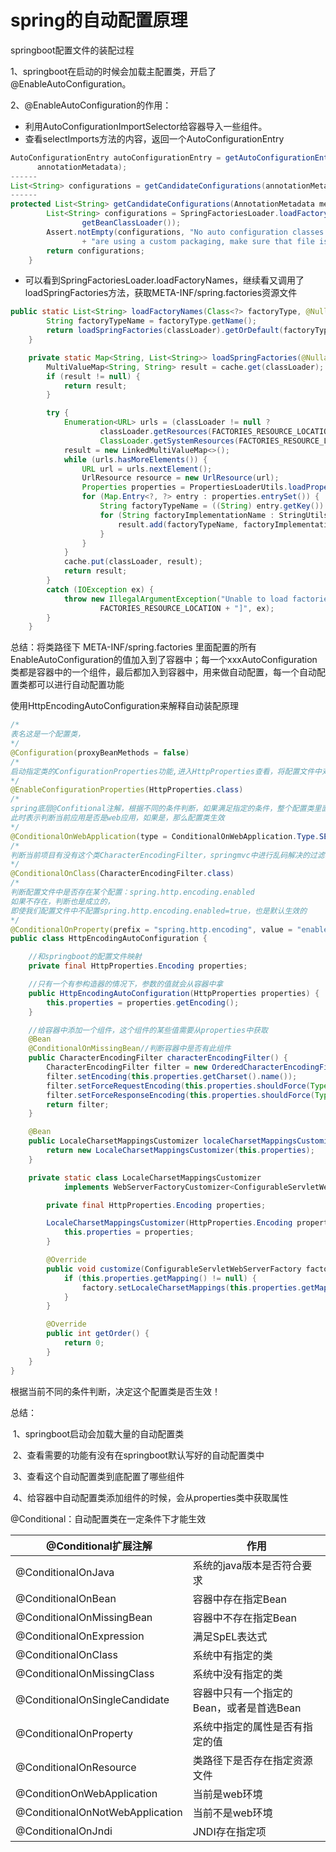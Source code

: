 # spring的自动配置原理

springboot配置文件的装配过程

1、springboot在启动的时候会加载主配置类，开启了@EnableAutoConfiguration。

2、@EnableAutoConfiguration的作用：

- 利用AutoConfigurationImportSelector给容器导入一些组件。
- 查看selectImports方法的内容，返回一个AutoConfigurationEntry

```java
AutoConfigurationEntry autoConfigurationEntry = getAutoConfigurationEntry(autoConfigurationMetadata,
      annotationMetadata);
------
List<String> configurations = getCandidateConfigurations(annotationMetadata, attributes);
------
protected List<String> getCandidateConfigurations(AnnotationMetadata metadata, AnnotationAttributes attributes) {
		List<String> configurations = SpringFactoriesLoader.loadFactoryNames(getSpringFactoriesLoaderFactoryClass(),
				getBeanClassLoader());
		Assert.notEmpty(configurations, "No auto configuration classes found in META-INF/spring.factories. If you "
				+ "are using a custom packaging, make sure that file is correct.");
		return configurations;
	}
```

- 可以看到SpringFactoriesLoader.loadFactoryNames，继续看又调用了loadSpringFactories方法，获取META-INF/spring.factories资源文件

```java
public static List<String> loadFactoryNames(Class<?> factoryType, @Nullable ClassLoader classLoader) {
		String factoryTypeName = factoryType.getName();
		return loadSpringFactories(classLoader).getOrDefault(factoryTypeName, Collections.emptyList());
	}

	private static Map<String, List<String>> loadSpringFactories(@Nullable ClassLoader classLoader) {
		MultiValueMap<String, String> result = cache.get(classLoader);
		if (result != null) {
			return result;
		}

		try {
			Enumeration<URL> urls = (classLoader != null ?
					classLoader.getResources(FACTORIES_RESOURCE_LOCATION) :
					ClassLoader.getSystemResources(FACTORIES_RESOURCE_LOCATION));
			result = new LinkedMultiValueMap<>();
			while (urls.hasMoreElements()) {
				URL url = urls.nextElement();
				UrlResource resource = new UrlResource(url);
				Properties properties = PropertiesLoaderUtils.loadProperties(resource);
				for (Map.Entry<?, ?> entry : properties.entrySet()) {
					String factoryTypeName = ((String) entry.getKey()).trim();
					for (String factoryImplementationName : StringUtils.commaDelimitedListToStringArray((String) entry.getValue())) {
						result.add(factoryTypeName, factoryImplementationName.trim());
					}
				}
			}
			cache.put(classLoader, result);
			return result;
		}
		catch (IOException ex) {
			throw new IllegalArgumentException("Unable to load factories from location [" +
					FACTORIES_RESOURCE_LOCATION + "]", ex);
		}
	}
```

总结：将类路径下 META-INF/spring.factories 里面配置的所有EnableAutoConfiguration的值加入到了容器中；每一个xxxAutoConfiguration类都是容器中的一个组件，最后都加入到容器中，用来做自动配置，每一个自动配置类都可以进行自动配置功能

使用HttpEncodingAutoConfiguration来解释自动装配原理

```java
/*
表名这是一个配置类，
*/
@Configuration(proxyBeanMethods = false)
/*
启动指定类的ConfigurationProperties功能,进入HttpProperties查看，将配置文件中对应的值和HttpProperties绑定起来，并把HttpProperties加入到ioc容器中
*/
@EnableConfigurationProperties(HttpProperties.class)
/*
spring底层@Confitional注解，根据不同的条件判断，如果满足指定的条件，整个配置类里面的配置就会生效
此时表示判断当前应用是否是web应用，如果是，那么配置类生效
*/
@ConditionalOnWebApplication(type = ConditionalOnWebApplication.Type.SERVLET)
/*
判断当前项目有没有这个类CharacterEncodingFilter，springmvc中进行乱码解决的过滤器
*/
@ConditionalOnClass(CharacterEncodingFilter.class)
/*
判断配置文件中是否存在某个配置：spring.http.encoding.enabled
如果不存在，判断也是成立的，
即使我们配置文件中不配置spring.http.encoding.enabled=true，也是默认生效的
*/
@ConditionalOnProperty(prefix = "spring.http.encoding", value = "enabled", matchIfMissing = true)
public class HttpEncodingAutoConfiguration {

    //和springboot的配置文件映射
	private final HttpProperties.Encoding properties;

    //只有一个有参构造器的情况下，参数的值就会从容器中拿
	public HttpEncodingAutoConfiguration(HttpProperties properties) {
		this.properties = properties.getEncoding();
	}

    //给容器中添加一个组件，这个组件的某些值需要从properties中获取
	@Bean
	@ConditionalOnMissingBean//判断容器中是否有此组件
	public CharacterEncodingFilter characterEncodingFilter() {
		CharacterEncodingFilter filter = new OrderedCharacterEncodingFilter();
		filter.setEncoding(this.properties.getCharset().name());
		filter.setForceRequestEncoding(this.properties.shouldForce(Type.REQUEST));
		filter.setForceResponseEncoding(this.properties.shouldForce(Type.RESPONSE));
		return filter;
	}

	@Bean
	public LocaleCharsetMappingsCustomizer localeCharsetMappingsCustomizer() {
		return new LocaleCharsetMappingsCustomizer(this.properties);
	}

	private static class LocaleCharsetMappingsCustomizer
			implements WebServerFactoryCustomizer<ConfigurableServletWebServerFactory>, Ordered {

		private final HttpProperties.Encoding properties;

		LocaleCharsetMappingsCustomizer(HttpProperties.Encoding properties) {
			this.properties = properties;
		}

		@Override
		public void customize(ConfigurableServletWebServerFactory factory) {
			if (this.properties.getMapping() != null) {
				factory.setLocaleCharsetMappings(this.properties.getMapping());
			}
		}

		@Override
		public int getOrder() {
			return 0;
		}
	}
}

```

根据当前不同的条件判断，决定这个配置类是否生效！

总结：

​		1、springboot启动会加载大量的自动配置类

​		2、查看需要的功能有没有在springboot默认写好的自动配置类中

​		3、查看这个自动配置类到底配置了哪些组件

​		4、给容器中自动配置类添加组件的时候，会从properties类中获取属性

@Conditional：自动配置类在一定条件下才能生效

| @Conditional扩展注解            | 作用                                     |
| ------------------------------- | ---------------------------------------- |
| @ConditionalOnJava              | 系统的java版本是否符合要求               |
| @ConditionalOnBean              | 容器中存在指定Bean                       |
| @ConditionalOnMissingBean       | 容器中不存在指定Bean                     |
| @ConditionalOnExpression        | 满足SpEL表达式                           |
| @ConditionalOnClass             | 系统中有指定的类                         |
| @ConditionalOnMissingClass      | 系统中没有指定的类                       |
| @ConditionalOnSingleCandidate   | 容器中只有一个指定的Bean，或者是首选Bean |
| @ConditionalOnProperty          | 系统中指定的属性是否有指定的值           |
| @ConditionalOnResource          | 类路径下是否存在指定资源文件             |
| @ConditionOnWebApplication      | 当前是web环境                            |
| @ConditionalOnNotWebApplication | 当前不是web环境                          |
| @ConditionalOnJndi              | JNDI存在指定项                           |

